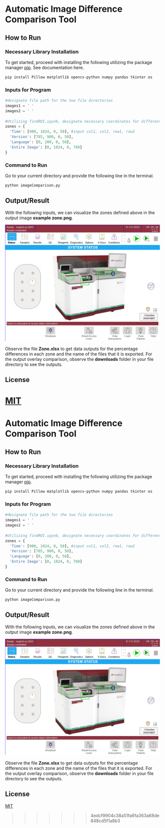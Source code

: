 # Automatic Image Difference Comparison Tool

## How to Run

### Necessary Library Installation
To get started, proceed with installing the following utilizing the package manager [pip](https://pip.pypa.io/en/stable/installation/). See documentation here.
```bash
pip install Pillow matplotlib opencv-python numpy pandas tkinter os
```

### Inputs for Program
```python
#designate file path for the two file directories
images1 = ' '
images2 = ' '

#Utilizing findROI.ipynb, designate necessary coordinates for different zones as needed. Example provided below.
zones = {
  'Time': [900, 1024, 0, 50], #input col1, col2, row1, row2
  'Version': [785, 900, 0, 50],
  'Language': [0, 200, 0, 50],
  'Entire Image': [0, 1024, 0, 768] 
} 
```

### Command to Run
Go to your current directory and provide the following line in the terminal.

```bash
python imageComparison.py
```

## Output/Result
With the following inputs, we can visualize the zones defined above in the output image **example zone.png**. 

![alt text](https://github.com/ryanrae7/ImageComparison/blob/9413647d9bde4f56dfebce53186bc1e672cb65e1/example%20zone.png)

Observe the file **Zone.xlsx** to get data outputs for the percentage differences in each zone and the name of the files that it is exported. For the output overlay comparison, observe the **downloads** folder in your file directory to see the outputs.

## License
[MIT](https://mit-license.org/)
=======
# Automatic Image Difference Comparison Tool

## How to Run

### Necessary Library Installation
To get started, proceed with installing the following utilizing the package manager [pip](https://pip.pypa.io/en/stable/installation/).
```bash
pip install Pillow matplotlib opencv-python numpy pandas tkinter os
```

### Inputs for Program
```python
#designate file path for the two file directories
images1 = ' '
images2 = ' '

#Utilizing findROI.ipynb, designate necessary coordinates for different zones as needed. Example provided below.
zones = {
  'Time': [900, 1024, 0, 50], #input col1, col2, row1, row2
  'Version': [785, 900, 0, 50],
  'Language': [0, 200, 0, 50],
  'Entire Image': [0, 1024, 0, 768] 
} 
```

### Command to Run
Go to your current directory and provide the following line in the terminal.

```bash
python imageComparison.py
```

## Output/Result
With the following inputs, we can visualize the zones defined above in the output image **example zone.png**. 

![alt text](https://github.com/ryanrae7/ImageComparison/blob/9413647d9bde4f56dfebce53186bc1e672cb65e1/example%20zone.png)

Observe the file **Zone.xlsx** to get data outputs for the percentage differences in each zone and the name of the files that it is exported. For the output overlay comparison, observe the **downloads** folder in your file directory to see the outputs.

## License
[MIT](https://mit-license.org/)
>>>>>>> 4edcf9904c38a51fa6fa363a68de848cd5f1a8b3
